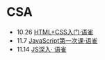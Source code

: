 # CSA
+ 10.26 [HTML+CSS入门·语雀](https://www.yuque.com/ldfgqb/fpkor3/wwbwpy)
+ 11.7 [JavaScript第一次课·语雀](https://www.yuque.com/ldfgqb/fpkor3/rgu0y6)
+ 11.14 [JS深入· 语雀](https://www.yuque.com/ldfgqb/fpkor3/zrgf1u#TOOIW)
